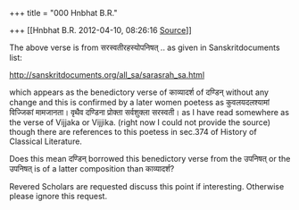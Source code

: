 +++
title = "000 Hnbhat B.R."

+++
[[Hnbhat B.R.	2012-04-10, 08:26:16 [Source](https://groups.google.com/g/bvparishat/c/NKF_fK5DnHk)]]



The above verse is from सरस्वतीरहस्योपनिषत् .. as given in Sanskritdocuments list:

  

<http://sanskritdocuments.org/all_sa/sarasrah_sa.html>  

  

which appears as the benedictory verse of काव्यादर्श of दण्डिन् without any change and this is confirmed by a later women poetess as कुवलयदलश्यामां विज्जिकां मामजानता। वृथैव दण्डिना प्रोक्ता सर्वशुक्ला सरस्वती। as I have read somewhere as the verse of Vijjaka or Vijjika. (right now I could not provide the source) though there are references to this poetess in sec.374 of History of Classical Literature. 

  

Does this mean दण्डिन् borrowed this benedictory verse from the उपनिषत् or the उपनिषत् is of a latter composition than काव्यादर्श?

  

Revered Scholars are requested discuss this point if interesting. Otherwise please ignore this request.

  

  

